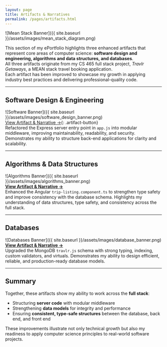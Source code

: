 ```yaml
---
layout: page
title: Artifacts & Narratives
permalink: /pages/artifacts.html
---
```

![Mean Stack Banner]({{ site.baseurl }}/assets/images/mean_stack_diagram.png)

This section of my ePortfolio highlights three enhanced artifacts that represent core areas of computer science: **software design and engineering, algorithms and data structures, and databases**.  
All three artifacts originate from my CS 465 full stack project, *Travlr Getaways*, a MEAN stack travel booking application.  
Each artifact has been improved to showcase my growth in applying industry best practices and delivering professional-quality code.  

---

## Software Design & Engineering  
![Software Banner]({{ site.baseurl }}/assets/images/software_design_banner.png)  
[View Artifact & Narrative →](artifact-software.html){: .artifact-button}  
Refactored the Express server entry point in `app.js` into modular middleware, improving maintainability, readability, and security. Demonstrates my ability to structure back-end applications for clarity and scalability.  

---

## Algorithms & Data Structures  
![Algorithms Banner]({{ site.baseurl }}/assets/images/algorithms_banner.png)  
**[View Artifact & Narrative →](artifact-algorithms.html)**  
Enhanced the Angular `trip-listing.component.ts` to strengthen type safety and improve consistency with the database schema. Highlights my understanding of data structures, type safety, and consistency across the full stack.  

---

## Databases  
![Databases Banner]({{ site.baseurl }}/assets/images/database_banner.png)  
**[View Artifact & Narrative →](artifact-databases.html)**  
Upgraded the MongoDB `travlr.js` schema with strong typing, indexing, custom validators, and virtuals. Demonstrates my ability to design efficient, reliable, and production-ready database models.  

---

## Summary  

Together, these artifacts show my ability to work across the **full stack**:  
- Structuring **server code** with modular middleware  
- Strengthening **data models** for integrity and performance  
- Ensuring **consistent, type-safe structures** between the database, back end, and front end  

These improvements illustrate not only technical growth but also my readiness to apply computer science principles to real-world software projects.  
